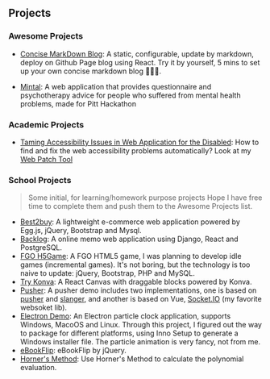## Projects

### Awesome Projects


- [Concise MarkDown Blog](/?page=Projects/Concise_MarkDown_Blog.md): A static, configurable, update by markdown, deploy on Github Page blog using React. Try it by yourself, 5 mins to set up your own concise markdown blog 🚀🚀🚀.

- [Mintal](https://github.com/JoyDajunSpaceCraft/pittChallenge): A web application that provides questionnaire and psychotherapy advice for people who suffered from mental health problems, made for Pitt Hackathon


### Academic Projects

- [Taming Accessibility Issues in Web Application for the Disabled](https://github.com/sumleo/warepair-paper): How to find and fix the web accessibility problems automatically? Look at my [Web Patch Tool](https://github.com/623059008/ApplyPatchOnWeb)



### School Projects

> Some initial, for learning/homework purpose projects
> Hope I have free time to complete them and push them to the Awesome Projects list.


- [Best2buy](https://github.com/623059008/Best2Buy): A lightweight e-commerce web application powered by Egg.js, jQuery, Bootstrap and Mysql.
- [Backlog](https://github.com/623059008/Backlog): A online memo web application using Django, React and PostgreSQL.
- [FGO H5Game](https://github.com/623059008/FateGrend0rder): A FGO HTML5 game, I was planning to develop idle games (incremental games). It's not boring, but the technology is too naive to update: jQuery, Bootstrap, PHP and MySQL.
- [Try Konva](https://github.com/623059008/KonvaExample): A React Canvas with draggable blocks powered by Konva.
- [Pusher](https://github.com/623059008/PusherDemo): A pusher demo includes two implementations, one is based on [pusher](https://github.com/pusher/pusher-js) and [slanger](https://github.com/stevegraham/slanger), and another is based on Vue, [Socket.IO](https://socket.io/) (my favorite websoket lib).
- [Electron Demo](https://github.com/623059008/ElectronParticleClock): An Electron particle clock application, supports Windows, MacoOS and Linux. Through this project, I figured out the way to package for different platforms, using Inno Setup to generate a Windows installer file. The particle animation is very fancy, not from me.
- [eBookFlip](https://github.com/623059008/ebookflip): eBookFlip by jQuery.
- [Horner's Method](https://github.com/623059008/Horner-s-Method/blob/master/Polynomials.html): Use Horner's Method to calculate the polynomial evaluation.
